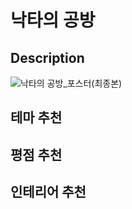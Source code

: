 # 낙타의 공방

## Description

![낙타의 공방_포스터(최종본)](https://github.com/kong9410/camel-room/blob/master/readme_img/%EB%82%99%ED%83%80%EC%9D%98%20%EA%B3%B5%EB%B0%A9_%ED%8F%AC%EC%8A%A4%ED%84%B0(%EC%B5%9C%EC%A2%85%EB%B3%B8).png)

## 테마 추천

## 평점 추천

## 인테리어 추천
